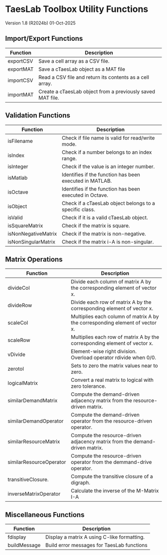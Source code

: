 # TaesLab Toolbox Utility Functions

Version 1.8 (R2024b) 01-Oct-2025

## Import/Export Functions

| Function  | Description                                                |
| --------- | ---------------------------------------------------------- |
| exportCSV | Save a cell array as a CSV file.                           |
| exportMAT | Save a cTaesLab object as a MAT file                       |
| importCSV | Read a CSV file and return its contents as a cell array.   |
| importMAT | Create a cTaesLab object from a previously saved MAT file. |

## Validation Functions

| Function            | Description                                             |
| ------------------- | ------------------------------------------------------- |
| isFilename          | Check if file name is valid for read/write mode.        |
| isIndex             | Check if a number belongs to an index range.            |
| isInteger           | Check if the value is an integer number.                |
| isMatlab            | Identifies if the function has been executed in MATLAB. |
| isOctave            | Identifies if the function has been executed in Octave. |
| isObject            | Check if a cTaesLab object belongs to a specific class. |
| isValid             | Check if it is a valid cTaesLab object.                 |
| isSquareMatrix      | Check if the matrix is square.                          |
| isNonNegativeMatrix | Check if the matrix is non-negative.                    |
| isNonSingularMatrix | Check if the matrix i-A is non-singular.                |

## Matrix Operations

| Function                | Description                                                                  |
| ----------------------- | ---------------------------------------------------------------------------- |
| divideCol               | Divide each column of matrix A by the corresponding element of vector x.     |
| divideRow               | Divide each row of matrix A by the corresponding element of vector x.        |
| scaleCol                | Multiplies each column of matrix A by the corresponding element of vector x. |
| scaleRow                | Multiplies each row of matrix A by the corresponding element of vector x.    |
| vDivide                 | Element-wise right division. Overload operator rdivide when 0/0.             |
| zerotol                 | Sets to zero the matrix values near to zero.                                 |
| logicalMatrix           | Convert a real matrix to logical with zero tolerance.                        |
| similarDemandMatrix     | Compute the demand-driven adjacency matrix from the resource-driven matrix.  |
| similarDemandOperator   | Compute the demand-driven operator from the resource-driven operator.        |
| similarResourceMatrix   | Compute the resource-driven adjacency matrix from the demand-driven matrix.  |
| similarResourceOperator | Compute the resource-driven operator from the demmand-drive operator.        |
| transitiveClosure.      | Compute the transitive closure of a digraph.                                 |
| inverseMatrixOperator   | Calculate the inverse of the M-Matrix I-A                                    |

## Miscellaneous Functions

| Function     | Description                                 |
| ------------ | ------------------------------------------- |
| fdisplay     | Display a matrix A using C-like formatting. |
| buildMessage | Build error messages for TaesLab functions  |
